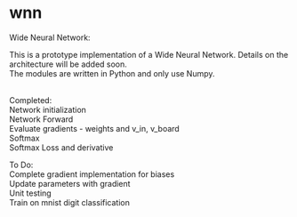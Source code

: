 # wnn
Wide Neural Network:

This is a prototype implementation of a Wide Neural Network. Details on the architecture will be added soon. <br />
The modules are written in Python and only use Numpy. <br /> <br />

Completed: <br />
Network initialization<br />
Network Forward <br />
Evaluate gradients - weights and v_in, v_board <br /> 
Softmax <br />
Softmax Loss and derivative <br />

To Do: <br />
Complete gradient implementation for biases <br />
Update parameters with gradient <br />
Unit testing <br />
Train on mnist digit classification <br />
